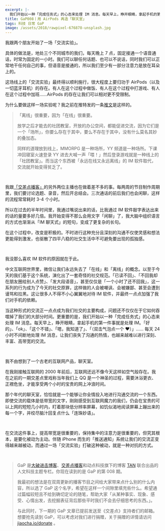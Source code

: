 ```yaml
---
excerpt: |-
  我们开始以一种「完成任务式」的心态来处理 IM 消息。每天早上，睁开眼睛，拿起手机的第一件事就是处理 IM。「好的」、「ok」、「这个不错」、「嗯，我知道了」、「（双击气泡点一个❤️）」…… 每天 24 小时不间断地处理 IM 消息，让我们丧失了沟通的热情，也越来越难以进行深刻、丰富、高带宽的交流。
title: GaP008丨用 AirPods 再造「聊天室」
tags: 科技 日常 GaP
image: /assets/2018/rawpixel-676878-unsplash.jpg
---
```


我跟两个朋友开始了一场「交流实验」。

具体的做法是，地处三个不同城市的我们，每天晚上 7 点，固定接通一个语音通话，时常为固定的一小时。我们可以聊任何话题、也可以不说话，同时我们可以正常地干任何自己的事，但语音是接通的，所以我们至少有一部分注意力是放在耳朵上的。

这场线上的「交流实验」最终得以顺利施行，很大程度上要归功于 AirPods（以及一切蓝牙耳机）的存在。有人在这个过程中做饭、有人在这个过程中打游戏、有人在这个过程中加班……AirPods 的存在让我们可以相对更不受限制。

为什么要做这样一场实验呢？我之前在推特发的一条[推文](https://twitter.com/Jesoooor/status/1029627546172776448)是这样的。

> 「离线」很重要，因为「在线」很重要。
>
> 放学之后才能去的社团教室，开放的办公空间，都能促进交流，因为它们是一个「场所」，你要么存在于其中，要么不存在于其中，没有什么莫名其妙的叠加态。
>
> 同样的道理放到线上，MMORPG 是一种场所，YY 频道是一种场所。下课冲回寝室火速登录 YY 进去大喊一声「喂！」然后登录游戏就是一种线上的「社团教室」。而当这个东西被「永远在线又永远离线」的 IM 软件取代，交流就开始变得贫乏了。

<br>

我跟[「交差点播客」](https://jiaocha.io)的另外两位主播也在做着差不多的事。每两周的节目制作周期里，我们要讨论选题、录音，然后开总结会。三次通话的前后我们也会闲聊，这样的流程常常耗时 3-4 个小时。

所以在过去的半年时间里，我通过嘴说出来的话，比我通过 IM 软件敲字表达出来的话的量要多好几倍。我开始变得不那么会用文字「闲聊」了，我大脑中组织语言的方式也渐渐从「IM 聊天式」的短句，变成了更复杂的长句。

在这个过程中，改变是积极的。不时进行这种充分且深刻的沟通不仅使灵感和想法更能得到激发，也驱散了四平八稳的社交生活中不可避免要出现的孤独感。

<br>

我没那么喜欢 IM 软件的原因就在于此。

中文互联网世界里，微信让我们永远失去了「在线」和「离线」的概念。以至于今天的我们基于这个系统，演化出了一套奇怪的社交规范。「已读不回」、「不回我却在朋友圈给别人点赞」、「发大段语音」，甚至仅仅是「一个小时了还不回我」，这一系列的行为成为了今天的社交原罪，这样做的人会被嘲讽、会被嫌鄙、甚至会遭到谩骂和拉黑。这让很多人不得不小心翼翼地对待 IM 软件，并最终一点点加强了我们对手机的依赖。

当这种形式的交流正一点点成为我们社交的主要构成，问题还不仅仅在于它如何吞噬掉了我们的大部分时间。更重要的是，我们开始以一种「完成任务式」的心态来处理 IM 消息。每天早上，睁开眼睛，拿起手机的第一件事就是处理 IM。「好的」、「ok」、「这个不错」、「嗯，我知道了」、「（双击气泡点一个 ❤️）」…… 每天 24 小时不间断地处理 IM 消息，让我们丧失了沟通的热情，也越来越难以进行深刻、丰富、高带宽的交流。

<br>

我不由想到了一个古老的互联网产品，聊天室。

在我刚接触互联网的 2000 年前后，互联网还远不像今天这样如空气般存在。我在之前的一期交差点里戏称当年我们上 QQ 是一个神圣的过程，需要沐浴更衣、正襟危坐，才能享受两个小时的宝贵的网上冲浪时间。

那个年代的聊天室，恰恰就是一个能够让你全情投入地进行沟通交流的一个东西。即使交流的载体是低带宽的文字，刚刚感受到互联网魔力的我们，仍会在宝贵的可以上网的短短几小时内，盯着那块低分辨率屏幕，如饥似渴地阅读屏幕上蹦出来的每一个字，并绞尽脑汁回复点什么「连珠妙语」。

<br>

在交流这件事上，提高带宽是很重要的，保持集中的注意力是很重要的，但究其根本，是要化被动为主动。伴随 iPhone 而生的「推送通知」系统让我们的交流正变得越来越被动，而通过一场「交流实验」打破这种被动，就是一种对抗的方式。

<br>

> GaP 是[大破进击博客](https://jesor.me/about)、[交差点播客](https://jiaocha.io/about)和动点科技旗下的博客 [TAN](https://tan.today/about/) 联合出品的人文科技主题专栏。你现在读到的是 GaP 的第 008 期。
>
> 我最初的想法是在双周更新的播客节目之间给大家带来点什么别的什么内容，所以选了 GaP 这个名字，希望在这样一个间隙里填充些什么。希望通过篇幅较短且不给到确切定论的随笔，帮助大家「从某种事实、现象、感受、心情出发，去挖掘表征背后那些平时我们不会去仔细思考的东西。」。
>
> 与此同时，下一期的 GaP 文章已提前发送至《交差点》支持者们的邮箱。想要抢先读到 GaP，可以考虑对我们进行捐赠，关于捐赠的详情请访问 [jiaocha.io/donate](https://jiaocha.io/donate) 。

